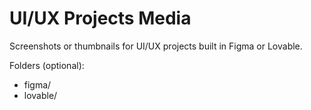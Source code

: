 # UI/UX Projects Media

Screenshots or thumbnails for UI/UX projects built in Figma or Lovable.

Folders (optional):
- figma/
- lovable/
